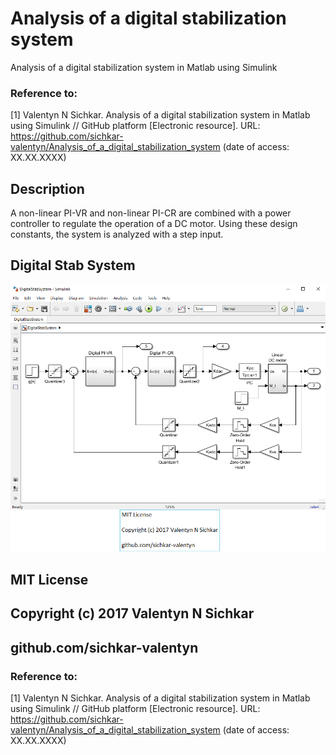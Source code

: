# Analysis of a digital stabilization system
Analysis of a digital stabilization system in Matlab using Simulink

### Reference to:
[1] Valentyn N Sichkar. Analysis of a digital stabilization system in Matlab using Simulink // GitHub platform [Electronic resource]. URL: https://github.com/sichkar-valentyn/Analysis_of_a_digital_stabilization_system (date of access: XX.XX.XXXX)

## Description
A non-linear PI-VR and non-linear PI-CR are combined with a power controller to regulate the operation of a DC motor. Using these design constants, the system is analyzed with a step input.

## Digital Stab System
![Results](images/DigitalStabSystem.png)

## MIT License
## Copyright (c) 2017 Valentyn N Sichkar
## github.com/sichkar-valentyn
### Reference to:
[1] Valentyn N Sichkar. Analysis of a digital stabilization system in Matlab using Simulink // GitHub platform [Electronic resource]. URL: https://github.com/sichkar-valentyn/Analysis_of_a_digital_stabilization_system (date of access: XX.XX.XXXX)
